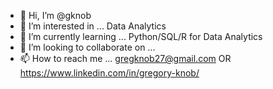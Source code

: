 - 👋 Hi, I’m @gknob
- 👀 I’m interested in ... Data Analytics
- 🌱 I’m currently learning ... Python/SQL/R for Data Analytics
- 💞️ I’m looking to collaborate on ...
- 📫 How to reach me ... gregknob27@gmail.com OR https://www.linkedin.com/in/gregory-knob/

<!---
gknob/gknob is a ✨ special ✨ repository because its `README.md` (this file) appears on your GitHub profile.
You can click the Preview link to take a look at your changes.
--->
